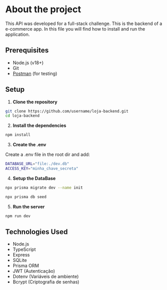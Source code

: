# About the project

This API was developed for a full-stack challenge. This is the backend of a e-commerce app.
In this file you will find how to install and run the application.

## Prerequisites
- Node.js (v18+)
- Git
- [Postman](https://www.postman.com/) (for testing)

## Setup

1. **Clone the repository**

```bash
git clone https://github.com/username/loja-backend.git
cd loja-backend
```

2. **Install the dependencies**

```bash
npm install
```

3. **Create the .env**

Create a .env file in the root dir and add:
```bash
DATABASE_URL="file:./dev.db"
ACCESS_KEY="minha_chave_secreta"
```

4. **Setup the DataBase**

```bash
npx prisma migrate dev --name init
```
```bash
npx prisma db seed
```

5. **Run the server**

```bash
npm run dev
```

## Technologies Used

- Node.js
- TypeScript
- Express
- SQLite
- Prisma ORM
- JWT (Autenticação)
- Dotenv (Variáveis de ambiente)
- Bcrypt (Criptografia de senhas)